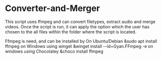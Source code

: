 # Converter-and-Merger
This script uses ffmpeg and can convert filetypes, extract audio and merge videos. 
Once the script is run, it can apply the option which the user has chosen to the all files within the folder where the script is located.


Ffmpeg is need, and can be installed by
On Ubuntu/Debian 
  &sudo apt install ffmpeg
on Windows using winget
  &winget install --id=Gyan.FFmpeg  -e
on windows using Chocolatey 
  &choco install ffmpeg
